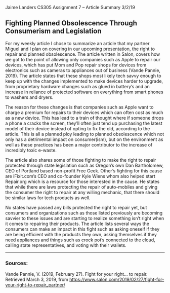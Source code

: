 Jaime Landers
CS305
Assignment 7 – Article Summary
3/2/19

## Fighting Planned Obsolescence Through Consumerism and Legislation

For my weekly article I chose to summarize an article that my partner Miguel and I plan on covering in our upcoming presentation, the right to repair and planned obsolescence.  The article written in Salon, covers how we got to the point of allowing only companies such as Apple to repair our devices, which has put Mom and Pop repair shops for devices from electronics such as cameras to appliances out of business (Vande Pannie, 2019).  The article states that these shops most likely tech savvy enough to keep up with the changes implemented to make devices harder to upgrade, from proprietary hardware changes such as glued in battery’s and an increase in reliance of protected software on everything from smart phones to washers and dryers.

The reason for these changes is that companies such as Apple want to charge a premium for repairs to their devices which can often cost as much as a new device.  This has lead to a train of thought where if someone drops a phone a cracks the screen, they’ll often just tend up purchasing the latest model of their device instead of opting to fix the old, according to the article.  This is all a planned ploy leading to planned obsolescence which not only has a detrimental impact on consumer(ism), but on the environment as well as these practices has been a major contributor to the increase of incredibly toxic e-waste.

The article also shares some of those fighting to make the right to repair protected through state legislation such as Oregon’s own Dan Bartholomew, CEO of Portland based non-profit Free Geek.  Other’s fighting for this cause are iFixit.com’s CEO and co-founder Kyle Wiens whom also helped start Repair.org which is a resource for those interested in the cause.  He states that while there are laws protecting the repair of auto-mobiles and giving the consumer the right to repair at any willing mechanic, that there should be similar laws for tech products as well.

No states have passed any bills protected the right to repair yet, but consumers and organizations such as those listed previously are becoming savvier to these issues and are starting to realize something isn’t right when it comes to repairing their products.  The article lists several ways the consumers can make an impact in this fight such as asking oneself if they are being efficient with the products they own, asking themselves if they need appliances and things such as crock pot’s connected to the cloud, calling state representatives, and voting with their wallets.

****

### Sources:

Vande Pannie, V. (2019, February 27). Fight for your right... to repair. Retrieved March 3, 2019, from https://www.salon.com/2019/02/27/fight-for-your-right-to-repair_partner/
<!--stackedit_data:
eyJoaXN0b3J5IjpbMTc0NDc2NzQwMF19
-->